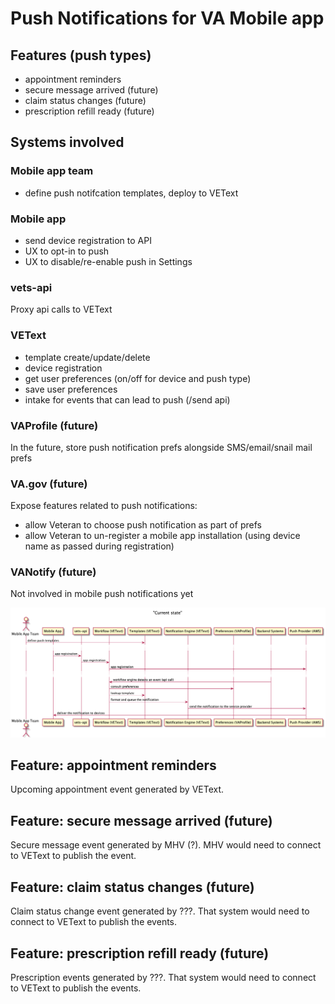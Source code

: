 # Push Notifications for VA Mobile app

## Features (push types)

* appointment reminders
* secure message arrived (future)
* claim status changes (future)
* prescription refill ready (future)

## Systems involved

### Mobile app team
* define push notifcation templates, deploy to VEText

### Mobile app
* send device registration to API
* UX to opt-in to push
* UX to disable/re-enable push in Settings

### vets-api
Proxy api calls to VEText

### VEText
* template create/update/delete
* device registration
* get user preferences (on/off for device and push type)
* save user preferences
* intake for events that can lead to push (/send api)

### VAProfile (future)
In the future, store push notification prefs alongside SMS/email/snail mail prefs

### VA.gov (future)
Expose features related to push notifications:
* allow Veteran to choose push notification as part of prefs
* allow Veteran to un-register a mobile app installation (using device name as passed during registration)

### VANotify (future)
Not involved in mobile push notifications yet

![sequence diagram](push-notifications.png)

## Feature: appointment reminders

Upcoming appointment event generated by VEText.

## Feature: secure message arrived (future)

Secure message event generated by MHV (?). MHV would need to connect to VEText to publish the event.

## Feature: claim status changes (future)

Claim status change event generated by ???. That system would need to connect to VEText to publish the events.

## Feature: prescription refill ready (future)

Prescription events generated by ???. That system would need to connect to VEText to publish the events.
